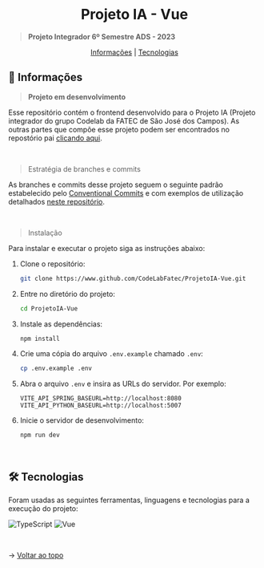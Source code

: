 <br id="topo">

<h1 align="center">Projeto IA - Vue</h1>

> **Projeto Integrador 6º Semestre ADS - 2023**

<p align="center">
    <a href="#objetivo">Informações</a> |
    <a href="#tecnologias">Tecnologias</a>
</p>

<span id="objetivo">

## 🚀 Informações

> **Projeto em desenvolvimento**

Esse repositório contém o frontend desenvolvido para o Projeto IA (Projeto integrador do grupo Codelab da FATEC de São José dos Campos). As outras partes que compõe esse projeto podem ser encontrados no repostório pai [clicando aqui](https://github.com/CodeLabFatec/ProjetoIA).

<br />

> Estratégia de branches e commits

As branches e commits desse projeto seguem o seguinte padrão estabelecido pelo [Conventional Commits](https://www.conventionalcommits.org/pt-br/v1.0.0/) e com exemplos de utilização detalhados [neste repositório](https://github.com/iuricode/padroes-de-commits).

<br />

> Instalação

Para instalar e executar o projeto siga as instruções abaixo:

1. Clone o repositório:
    ```bash
    git clone https://www.github.com/CodeLabFatec/ProjetoIA-Vue.git
    ```

2. Entre no diretório do projeto:
    ```bash
    cd ProjetoIA-Vue
    ```

3. Instale as dependências:
    ```bash
    npm install
    ```

4. Crie uma cópia do arquivo `.env.example` chamado `.env`:
    ```bash
    cp .env.example .env
    ```

5. Abra o arquivo `.env` e insira as URLs do servidor. Por exemplo:
    ```plaintext
    VITE_API_SPRING_BASEURL=http://localhost:8080
    VITE_API_PYTHON_BASEURL=http://localhost:5007
    ```

6. Inicie o servidor de desenvolvimento:
    ```bash
    npm run dev
    ```

<br>

<span id="tecnologias">

## 🛠️ Tecnologias

Foram usadas as seguintes ferramentas, linguagens e tecnologias para a execução do projeto:

![TypeScript](https://img.shields.io/badge/TypeScript-007ACC?style=for-the-badge&logo=typescript&logoColor=white)
![Vue](https://img.shields.io/badge/vuejs-%2335495e.svg?style=for-the-badge&logo=vuedotjs&logoColor=%234FC08D)

<br />

→ [Voltar ao topo](#topo)

<br>
